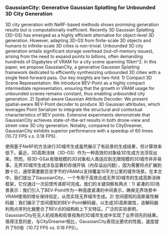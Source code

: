 ### GaussianCity: Generative Gaussian Splatting for Unbounded 3D City Generation

3D city generation with NeRF-based methods shows promising generation results but is computationally inefficient. Recently 3D Gaussian Splatting (3D-GS) has emerged as a highly efficient alternative for object-level 3D generation. However, adapting 3D-GS from finite-scale 3D objects and humans to infinite-scale 3D cities is non-trivial. Unbounded 3D city generation entails significant storage overhead (out-of-memory issues), arising from the need to expand points to billions, often demanding hundreds of Gigabytes of VRAM for a city scene spanning 10km^2. In this paper, we propose GaussianCity, a generative Gaussian Splatting framework dedicated to efficiently synthesizing unbounded 3D cities with a single feed-forward pass. Our key insights are two-fold: 1) Compact 3D Scene Representation: We introduce BEV-Point as a highly compact intermediate representation, ensuring that the growth in VRAM usage for unbounded scenes remains constant, thus enabling unbounded city generation. 2) Spatial-aware Gaussian Attribute Decoder: We present spatial-aware BEV-Point decoder to produce 3D Gaussian attributes, which leverages Point Serializer to integrate the structural and contextual characteristics of BEV points. Extensive experiments demonstrate that GaussianCity achieves state-of-the-art results in both drone-view and street-view 3D city generation. Notably, compared to CityDreamer, GaussianCity exhibits superior performance with a speedup of 60 times (10.72 FPS v.s. 0.18 FPS).

使用基于NeRF的方法进行3D城市生成虽然展示了有前景的生成结果，但计算效率低下。最近，3D高斯涂抹（3D-GS）作为一种高效的对象级3D生成方法浮现出来。然而，将3D-GS从有限规模的3D对象和人类适应到无限规模的3D城市并非易事。无界3D城市生成涉及显著的存储开销（内存溢出问题），因为需要将点扩展到数十亿，通常需要数百吉字节的VRAM以支持覆盖10平方公里的城市场景。在本文中，我们提出了GaussianCity，一个专用于高效合成无界3D城市的生成高斯涂抹框架，它仅通过一次前馈传递即可完成。我们的关键洞察有两点：1) 紧凑的3D场景表示：我们引入了BEV-Point作为一种高度紧凑的中间表示，确保无界场景中VRAM使用的增长保持恒定，从而实现无界城市生成。2) 空间感知的高斯属性解码器：我们展示了空间感知的BEV-Point解码器，以生成3D高斯属性，该解码器利用点序列化器整合了BEV点的结构和上下文特征。广泛的实验表明，GaussianCity在无人机视角和街景视角的3D城市生成中实现了业界领先的结果。值得注意的是，与CityDreamer相比，GaussianCity表现出更优的性能，速度提升了60倍（10.72 FPS vs. 0.18 FPS）。
